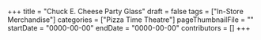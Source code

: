+++
title = "Chuck E. Cheese Party Glass"
draft = false
tags = ["In-Store Merchandise"]
categories = ["Pizza Time Theatre"]
pageThumbnailFile = ""
startDate = "0000-00-00"
endDate = "0000-00-00"
contributors = []
+++
